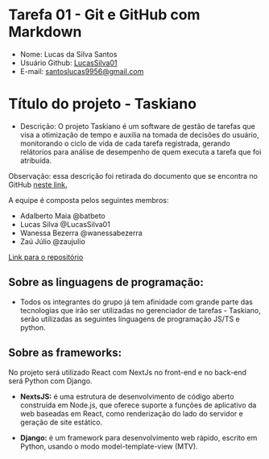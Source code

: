 # Tarefa 01 - Git e GitHub com Markdown

* Nome: Lucas da Silva Santos
* Usuário Github: [LucasSilva01](https://github.com/LucasSilva01)
* E-mail: santoslucas9956@gmail.com

# Título do projeto - Taskiano
- Descrição: O projeto Taskiano é um software de gestão de tarefas que visa a otimização de tempo e auxilia na tomada de decisões do usuário, monitorando o ciclo de vida de cada tarefa registrada, gerando relátorios para análise de desempenho de quem executa a tarefa que foi atribuída.

Observação: essa descrição foi retirada do documento que se encontra no GitHub [neste link.](https://github.com/wanessabezerra/Taskiano)

A equipe é composta pelos seguintes membros:
- Adalberto Maia @batbeto
- Lucas Silva @LucasSilva01
- Wanessa Bezerra @wanessabezerra
- Zaú Júlio @zaujulio

[Link para o repositório](https://github.com/wanessabezerra/Taskiano)

## Sobre as linguagens de programação:

 - Todos os integrantes do grupo já tem afinidade com grande parte das tecnologias que irão ser utilizadas no gerenciador de tarefas - Taskiano, serão utilizadas as seguintes linguagens de programação JS/TS e python.

## Sobre as frameworks: 
No projeto será utilizado React com NextJs no front-end e no back-end será Python com Django.

- **NextsJS:** é uma estrutura de desenvolvimento de código aberto construída em Node.js, que oferece suporte a funções de aplicativo da web baseadas em React, como renderização do lado do servidor e geração de site estático.


- **Django:** é um framework para desenvolvimento web rápido, escrito em Python, usando o modo model-template-view (MTV).